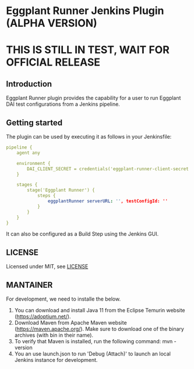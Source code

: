 # Eggplant Runner Jenkins Plugin (ALPHA VERSION)

# THIS IS STILL IN TEST, WAIT FOR OFFICIAL RELEASE

## Introduction

Eggplant Runner plugin provides the capability for a user to run Eggplant DAI test configurations from a Jenkins pipeline.

## Getting started

The plugin can be used by executing it as follows in your Jenkinsfile:

```yaml
pipeline {
    agent any

    environment {
        DAI_CLIENT_SECRET = credentials('eggplant-runner-client-secret')
    }

    stages {
        stage('Eggplant Runner') {
            steps {
                eggplantRunner serverURL: '', testConfigId: ''
            }
        }
    }
}
```

It can also be configured as a Build Step using the Jenkins GUI.

## LICENSE

Licensed under MIT, see [LICENSE](LICENSE.md)

## MANTAINER

For development, we need to installe the below.

1. You can download and install Java 11 from the Eclipse Temurin website (https://adoptium.net/).
2. Download Maven from Apache Maven website (https://maven.apache.org/). Make sure to download one of the binary archives (with bin in their name).
3. To verify that Maven is installed, run the following command: mvn -version
4. You an use launch.json to run 'Debug (Attach)' to launch an local Jenkins instance for development.
